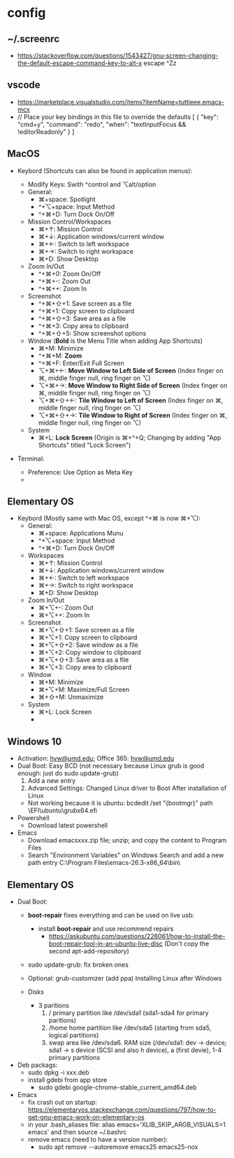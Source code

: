 # config

## ~/.screenrc
- https://stackoverflow.com/questions/1543427/gnu-screen-changing-the-default-escape-command-key-to-alt-x
  escape ^Zz

## vscode
- https://marketplace.visualstudio.com/items?itemName=tuttieee.emacs-mcx
- // Place your key bindings in this file to override the defaults
[
    {
        "key": "cmd+y",
        "command": "redo",
        "when": "textInputFocus && !editorReadonly"
      }
]

## MacOS
- Keybord (Shortcuts can also be found in application menus): 
  - Modify Keys: Swith ^control and ⌥alt/option
  - General:
    - ⌘+space: Spotlight
    - ^+⌥+space: Input Method
    - ^+⌘+D: Turn Dock On/Off
  - Mission Control/Workspaces
    - ⌘+↑: Mission Control
    - ⌘+↓: Application windows/current window
    - ⌘+←: Switch to left workspace
    - ⌘+→: Switch to right workspace
    - ⌘+D: Show Desktop
  - Zoom In/Out
    - ^+⌘+0: Zoom On/Off
    - ^+⌘+-: Zoom Out
    - ^+⌘++: Zoom In
  - Screenshot
    - ^+⌘+⇧+1: Save screen as a file
    - ^+⌘+1: Copy screen to clipboard
    - ^+⌘+⇧+3: Save area as a file
    - ^+⌘+3: Copy area to clipboard
    - ^+⌘+⇧+5: Show screenshot options
  - Window (**Bold** is the Menu Title when adding App Shortcuts)
    - ⌘+M: Minimize
    - ^+⌘+M: **Zoom**
    - ^+⌘+F: Enter/Exit Full Screen
    - ⌥+⌘+←: **Move Window to Left Side of Screen** (Index finger on ⌘, middle finger null, ring finger on ⌥)
    - ⌥+⌘+→: **Move Window to Right Side of Screen** (Index finger on ⌘, middle finger null, ring finger on ⌥)    
    - ⌥+⌘+⇧+←: **Tile Window to Left of Screen** (Index finger on ⌘, middle finger null, ring finger on ⌥)
    - ⌥+⌘+⇧+→: **Tile Window to Right of Screen** (Index finger on ⌘, middle finger null, ring finger on ⌥)
  - System
    - ⌘+L: **Lock Screen** (Origin is ⌘+^+Q; Changing by adding "App Shortcuts" titled "Lock Screen")
   
    
- Terminal:
  - Preference: Use Option as Meta Key
  - 

## Elementary OS
- Keybord (Mostly same with Mac OS, except ^+⌘ is now ⌘+⌥): 
  - General:
    - ⌘+space: Applications Munu
    - ^+⌥+space: Input Method
    - ^+⌘+D: Turn Dock On/Off
  - Workspaces
    - ⌘+↑: Mission Control
    - ⌘+↓: Application windows/current window
    - ⌘+←: Switch to left workspace
    - ⌘+→: Switch to right workspace
    - ⌘+D: Show Desktop
  - Zoom In/Out
    - ⌘+⌥+-: Zoom Out
    - ⌘+⌥++: Zoom In
  - Screenshot
    - ⌘+⌥+⇧+1: Save screen as a file
    - ⌘+⌥+1: Copy screen to clipboard
    - ⌘+⌥+⇧+2: Save window as a file
    - ⌘+⌥+2: Copy window to clipboard
    - ⌘+⌥+⇧+3: Save area as a file
    - ⌘+⌥+3: Copy area to clipboard
  - Window
    - ⌘+M: Minimize
    - ⌘+⌥+M: Maximize/Full Screen
    - ⌘+⇧+M: Unmaximize
  - System
    - ⌘+L: Lock Screen
    - 

## Windows 10
- Activation: hyw@umd.edu; Office 365: hyw@umd.edu
- Dual Boot: Easy BCD (not necessary because Linux grub is good enough: just do sudo update-grub)
  1. Add a new entry
  2. Advanced Settings: Changed Linux driver to Boot 
  After installation of Linux
  - Not working because it is ubuntu: bcdedit /set "{bootmgr}" path \EFI\ubuntu\grubx64.efi
- Powershell
  - Download latest powershell
- Emacs
  - Download emacsxxx.zip file; unzip; and copy the content to Program Files
  - Search "Environment Variables" on Windows Search and add a new path entry C:\Program Files\emacs-26.3-x86_64\bin\
  
## Elementary OS
- Dual Boot: 
  - **boot-repair** fixes everything and can be used on live usb:
    - install **boot-repair** and use recommend repairs
      - https://askubuntu.com/questions/226061/how-to-install-the-boot-repair-tool-in-an-ubuntu-live-disc
        (Don't copy the second apt-add-repository)
  - sudo update-grub: fix broken ones
  - Optional: grub-customizer (add ppa) Installing Linux after Windows        
        
  - Disks
    - 3 paritions
      1. / primary partition like /dev/sda1 (sda1-sda4 for primary paritions)
      2. /home home partition like /dev/sda5 (starting from sda5, logical partitions)
      3. swap area like /dev/sda6. RAM size
      (/dev/sda1: dev -> device; sda1 -> s device (SCSI and also h device), a (first devie), 1-4 primary partitions
- Deb packags:
  - sudo dpkg -i xxx.deb
  - install gdebi from app store
    - sudo gdebi google-chrome-stable_current_amd64.deb 
- Emacs
  - fix crash out on startup: https://elementaryos.stackexchange.com/questions/797/how-to-get-gnu-emacs-work-on-elementary-os
  - in your .bash_aliases file: alias emacs='XLIB_SKIP_ARGB_VISUALS=1 emacs' and then source ~/.bashrc
  - remove emacs (need to have a version number):
    - sudo apt remove --autoremove emacs25 emacs25-nox
